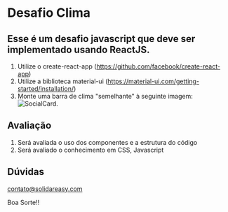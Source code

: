 # Desafio Clima

## Esse é um desafio javascript que deve ser implementado usando ReactJS.

1. Utilize o create-react-app (https://github.com/facebook/create-react-app)
1. Utilize a biblioteca material-ui (https://material-ui.com/getting-started/installation/)
1. Monte uma barra de clima "semelhante" à seguinte imagem: 
![SocialCard](/data/weatherbar.png).


## Avaliação
1. Será avaliada o uso dos componentes e a estrutura do código
1. Será avaliado o conhecimento em CSS, Javascript

## Dúvidas
contato@solidareasy.com

Boa Sorte!!

